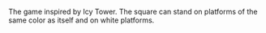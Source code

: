 The game inspired by Icy Tower. The square can stand on platforms of the same color as itself and on white platforms.


